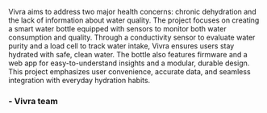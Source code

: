 Vivra aims to address two major health concerns: chronic dehydration and the lack of information about water quality. The project focuses on creating a smart water bottle equipped with sensors to monitor both water consumption and quality. Through a conductivity sensor to evaluate water purity and a load cell to track water intake, Vivra ensures users stay hydrated with safe, clean water. The bottle also features firmware and a web app for easy-to-understand insights and a modular, durable design. This project emphasizes user convenience, accurate data, and seamless integration with everyday hydration habits.

### - Vivra team
